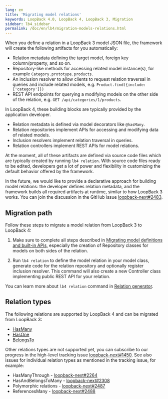 ```yaml
---
lang: en
title: 'Migrating model relations'
keywords: LoopBack 4.0, LoopBack 4, LoopBack 3, Migration
sidebar: lb4_sidebar
permalink: /doc/en/lb4/migration-models-relations.html
---
```


When you define a relation in a LoopBack 3 model JSON file, the framework will
create the following artifacts for you automatically:

- Relation metadata defining the target model, foreign key column/property, and
  so on.
- Repository-like methods for accessing related model instance(s), for example
  `Category.prototype.products`.
- An inclusion resolver to allow clients to request relation traversal in
  queries and include related models, e.g.
  `Product.find({include: ['category']})`
- REST API endpoints for querying a modifying models on the other side of the
  relation, e.g. `GET /api/categories/1/products`.

In LoopBack 4, these building blocks are typically provided by the application
developer.

- Relation metadata is defined via model decorators like `@hasMany`.
- Relation repositories implement APIs for accessing and modifying data of
  related models.
- Inclusion resolvers implement relation traversal in queries.
- Relation controllers implement REST APIs for model relations.

At the moment, all of these artifacts are defined via source code files which
are typically created by running `lb4 relation`. With source code files ready to
be edited, developers get a lot of power and flexibility in customizing the
default behavior offered by the framework.

In the future, we would like to provide a declarative approach for building
model relations: the developer defines relation metadata, and the framework
builds all required artifacts at runtime, similar to how LoopBack 3 works. You
can join the discussion in the GitHub issue
[loopback-next#2483](https://github.com/strongloop/loopback-next/issues/2483).

## Migration path

Follow these steps to migrate a model relation from LoopBack 3 to LoopBack 4:

1. Make sure to complete all steps described in
   [Migrating model definitions and built-in APIs](./core.md), especially the
   creation of Repository classes for models on both sides of the relation.

2. Run `lb4 relation` to define the model relation in your model class, generate
   code for the relation repository and optionally register inclusion resolver.
   This command will also create a new Controller class implementing public REST
   API for your relation.

You can learn more about `lb4 relation` command in
[Relation generator](../../Relation-generator.md).

## Relation types

The following relations are supported by LoopBack 4 and can be migrated from
LoopBack 3:

- [HasMany](../../HasMany-relation.md)
- [HasOne](../../HasOne-relation.md)
- [BelongsTo](../../BelongsTo-relation.md)

Other relations types are not supported yet, you can subscribe to our progress
in the high-level tracking issue
[loopback-next#1450](https://github.com/strongloop/loopback-next/issues/1450).
See also issues for individual relation types as mentioned in the tracking
issue, for example:

- HasManyThrough -
  [loopback-next#2264](https://github.com/strongloop/loopback-next/issues/2264)
- HasAndBelongsToMany -
  [loopback-next#2308](https://github.com/strongloop/loopback-next/issues/2308)
- Polymorphic relations -
  [loopback-next#2487](https://github.com/strongloop/loopback-next/issues/2487)
- ReferencesMany -
  [loopback-next#2488](https://github.com/strongloop/loopback-next/issues/1450)

